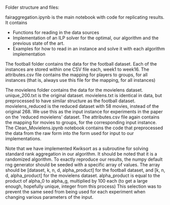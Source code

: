 Folder structure and files:

fairaggregation.ipynb is the main notebook with code for replicating results. It contains
- Functions for reading in the data sources
- Implementation of an ILP solver for the optimal, our algorithm and the previous state of the art.
- Examples for how to read in an instance and solve it with each algorithm implementation

The football folder contains the data for the football dataset. Each of the instances are stored within one CSV file each, week1 to week16.
The attributes.csv file contains the mapping for players to groups, for all instances (that is, always use this file for the mapping, for all instances)

The movielens folder contains the data for the movielens dataset. unique_200.txt is the original dataset. movielens.txt is identical in data, but preprocessed to have similar structure as the football dataset.
movielens_reduced is the reduced dataset with 58 movies, instead of the original 268. We use this as the input instance for experiments in the paper on the 'reduced movielens' dataset.
The attributes.csv file again contains the mapping for movies to groups, for the corresponding input instance.
The Clean_Movielens.ipynb notebook contains the code that preprocessed the data from the raw form into the form used for input to our implementations.

Note that we have implemented Kwiksort as a subroutine for solving standard rank aggregation in our algorithm. It should be noted that it is a randomized algorithm.
To exactly reproduce our results, the numpy default rng generator should be seeded with a specific array of values.
The array should be [dataset, k, n, d, alpha_product] for the football dataset, and [k, n, d, alpha_product] for the movielens dataset.
alpha_product is equal to the product of alpha_0 to alpha_g, multiplied by 100 each (to get a large enough, hopefully unique, integer from this process)
This selection was to prevent the same seed from being used for each experiment when changing various parameters of the input.